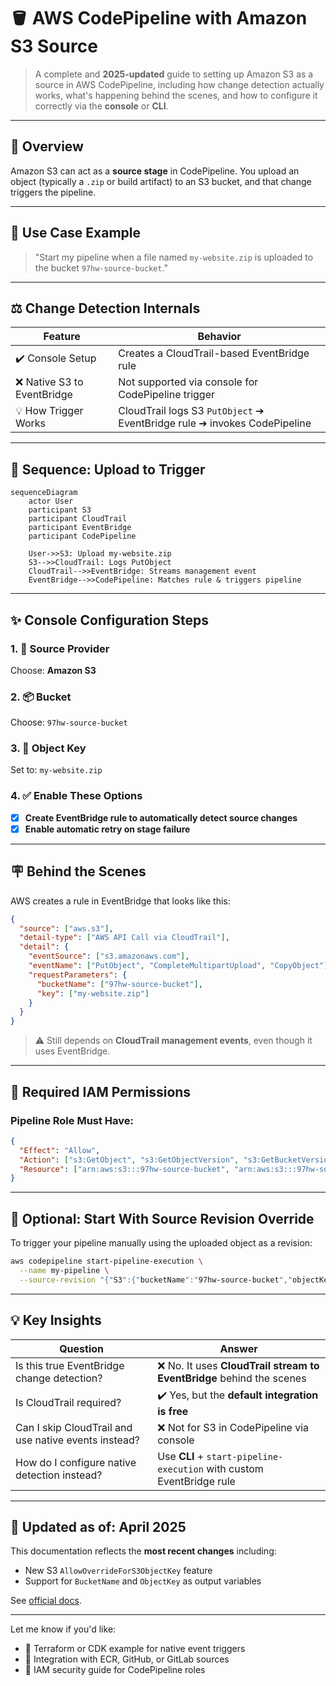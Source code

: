 # 🪣 AWS CodePipeline with Amazon S3 Source

> A complete and **2025-updated** guide to setting up Amazon S3 as a source in AWS CodePipeline, including how change detection actually works, what's happening behind the scenes, and how to configure it correctly via the **console** or **CLI**.

---

## 🌌 Overview

Amazon S3 can act as a **source stage** in CodePipeline. You upload an object (typically a `.zip` or build artifact) to an S3 bucket, and that change triggers the pipeline.

---

## 🔧 Use Case Example

> "Start my pipeline when a file named `my-website.zip` is uploaded to the bucket `97hw-source-bucket`."

---

## ⚖️ Change Detection Internals

| Feature                     | Behavior                                                                 |
| --------------------------- | ------------------------------------------------------------------------ |
| ✔️ Console Setup            | Creates a CloudTrail-based EventBridge rule                              |
| ❌ Native S3 to EventBridge | Not supported via console for CodePipeline trigger                       |
| 💡 How Trigger Works        | CloudTrail logs S3 `PutObject` ➔ EventBridge rule ➔ invokes CodePipeline |

---

## 🔄 Sequence: Upload to Trigger

```mermaid
sequenceDiagram
    actor User
    participant S3
    participant CloudTrail
    participant EventBridge
    participant CodePipeline

    User->>S3: Upload my-website.zip
    S3-->>CloudTrail: Logs PutObject
    CloudTrail-->>EventBridge: Streams management event
    EventBridge-->>CodePipeline: Matches rule & triggers pipeline
```

---

## ✨ Console Configuration Steps

### 1. 🔹 Source Provider

Choose: **Amazon S3**

### 2. 📦 Bucket

Choose: `97hw-source-bucket`

### 3. 📂 Object Key

Set to: `my-website.zip`

### 4. ✅ Enable These Options

- [x] **Create EventBridge rule to automatically detect source changes**
- [x] **Enable automatic retry on stage failure**

---

## 🪧 Behind the Scenes

AWS creates a rule in EventBridge that looks like this:

```json
{
  "source": ["aws.s3"],
  "detail-type": ["AWS API Call via CloudTrail"],
  "detail": {
    "eventSource": ["s3.amazonaws.com"],
    "eventName": ["PutObject", "CompleteMultipartUpload", "CopyObject"],
    "requestParameters": {
      "bucketName": ["97hw-source-bucket"],
      "key": ["my-website.zip"]
    }
  }
}
```

> ⚠️ Still depends on **CloudTrail management events**, even though it uses EventBridge.

---

## 🚧 Required IAM Permissions

### Pipeline Role Must Have:

```json
{
  "Effect": "Allow",
  "Action": ["s3:GetObject", "s3:GetObjectVersion", "s3:GetBucketVersioning", "s3:ListBucket"],
  "Resource": ["arn:aws:s3:::97hw-source-bucket", "arn:aws:s3:::97hw-source-bucket/*"]
}
```

---

## 🔧 Optional: Start With Source Revision Override

To trigger your pipeline manually using the uploaded object as a revision:

```bash
aws codepipeline start-pipeline-execution \
  --name my-pipeline \
  --source-revision "{"S3":{"bucketName":"97hw-source-bucket","objectKey":"my-website.zip"}}"
```

---

## 💡 Key Insights

| Question                                             | Answer                                                                |
| ---------------------------------------------------- | --------------------------------------------------------------------- |
| Is this true EventBridge change detection?           | ❌ No. It uses **CloudTrail stream to EventBridge** behind the scenes |
| Is CloudTrail required?                              | ✔️ Yes, but the **default integration is free**                       |
| Can I skip CloudTrail and use native events instead? | ❌ Not for S3 in CodePipeline via console                             |
| How do I configure native detection instead?         | Use **CLI** + `start-pipeline-execution` with custom EventBridge rule |

---

## 📅 Updated as of: April 2025

This documentation reflects the **most recent changes** including:

- New S3 `AllowOverrideForS3ObjectKey` feature
- Support for `BucketName` and `ObjectKey` as output variables

See [official docs](https://docs.aws.amazon.com/codepipeline/latest/userguide/create-S3-source-events.html).

---

Let me know if you'd like:

- 🚀 Terraform or CDK example for native event triggers
- 🧰 Integration with ECR, GitHub, or GitLab sources
- 🔐 IAM security guide for CodePipeline roles
